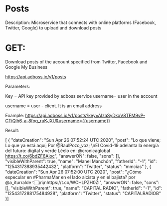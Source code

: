 # Posts

Description: Microservice that connects with online platforms (Facebook, Twitter, Google) to upload and download posts


# GET: 

Download posts of the account specified from Twitter, Facebook and Google My Business

https://api.adboss.io/v1/posts

Parameters:

Key = API key provided by adboss service
username= user in the account

username = user - client. It is an email address

Example: https://api.adboss.io/v1/posts?key=AIzaSyDkxV8TFM9vP-CTiQlh6-a-8foq_ruKJXU&username={{username}}

Result:

[
  {
    "dateCreation": "Sun Apr 26 07:52:24 UTC 2020",
    "post": "Lo que viene; Lo que ya está aquí; Por @RaulPozo_voz; \nEl Covid-19 adelanta la energía del futuro: digital y verde Léelo en: @cronicaglobal https://t.co/6bdZF6Aioc",
    "answerON": false,
    "sons": [],
    "visibleWithParent": true,
    "name": "Manel Manchón",
    "fatherId": "-1",
    "id": "1254317388935442432",
    "platform": "Twitter",
    "status": "mmcias"
  },
  {
    "dateCreation": "Sun Apr 26 07:52:00 UTC 2020",
    "post": "¿Cómo especular en #PharmaMar en el lado alcista y en el bajista? por @a_iturralde 👇🏻\n\nhttps://t.co/WCHLPZH0ZI",
    "answerON": false,
    "sons": [],
    "visibleWithParent": true,
    "name": "CAPITAL RADIO",
    "fatherId": "-1",
    "id": "1254317288175484928",
    "platform": "Twitter",
    "status": "CAPITALRADIOB"
  }]

